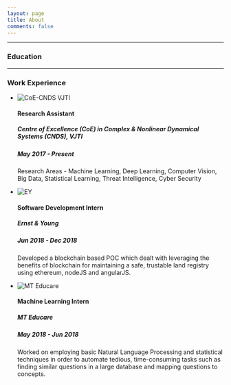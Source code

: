 ```yaml
---
layout: page
title: About
comments: false
---
```


---

### Education

---

### Work Experience

<div class="row">
    <div class="col-lg-12">
        <ul class="timeline">
            <li>
                <div class="timeline-image">
                    <img class="img-circle img-responsive" src="{{ site.baseurl }}/assets/images/about/1.jpg" alt="CoE-CNDS VJTI">
                </div>
                <div class="timeline-panel">
                    <div class="timeline-heading">
                        <h4 class="subheading">Research Assistant</h4>
                        <h5>Centre of Excellence (CoE) in Complex & Nonlinear Dynamical Systems (CNDS), VJTI</h5>
                        <h5>May 2017 - Present</h5>
                    </div>
                    <div class="timeline-body">
                        <p class="text-muted">Research Areas - Machine Learning, Deep Learning, Computer Vision, Big Data, Statistical Learning, Threat Intelligence, Cyber Security</p>
                    </div>
                </div>
            </li>
            <li class="timeline-inverted">
                <div class="timeline-image">
                    <img class="img-circle img-responsive" src="{{ site.baseurl }}/assets/images/about//about/3.png" alt="EY">
                </div>
                <div class="timeline-panel">
                    <div class="timeline-heading">
                        <h4 class="subheading">Software Development Intern</h4>
                        <h5>Ernst & Young</h5>
                        <h5>Jun 2018 - Dec 2018</h5>
                    </div>
                    <div class="timeline-body">
                        <p class="text-muted">Developed a blockchain based POC which dealt with leveraging the benefits of blockchain for maintaining a safe, trustable land registry using ethereum, nodeJS and angularJS.</p>
                    </div>
                </div>
            </li>
            <li>
                <div class="timeline-image">
                    <img class="img-circle img-responsive" src="img/about/2.png" alt="MT Educare">
                </div>
                <div class="timeline-panel">
                    <div class="timeline-heading">
                        <h4 class="subheading">Machine Learning Intern</h4>
                        <h5>MT Educare</h5>
                        <h5>May 2018 - Jun 2018</h5>
                    </div>
                    <div class="timeline-body">
                        <p class="text-muted">Worked on employing basic Natural Language Processing and statistical techniques in order to automate tedious, time-consuming tasks such as finding similar questions in a large database and mapping questions to concepts.</p>
                    </div>
                </div>
            </li>
        </ul>
    </div>
</div>
